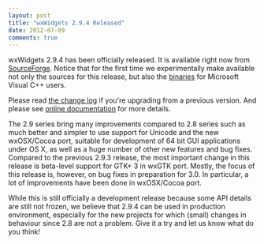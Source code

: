 ```yaml
---
layout: post
title: "wxWidgets 2.9.4 Released"
date: 2012-07-09
comments: true
---
```


wxWidgets 2.9.4 has been officially released. It is available right now from
[SourceForge][1]. Notice that for the first time we experimentally make
available not only the sources for this release, but also the [binaries][2] for
Microsoft Visual C++ users.

<!--more-->

Please read [the change log][3] if you're upgrading from a previous version.
And please see [online documentation][4] for more details.

The 2.9 series bring many improvements compared to 2.8 series such as much
better and simpler to use support for Unicode and the new wxOSX/Cocoa port,
suitable for development of 64 bit GUI applications under OS X, as well as a
huge number of other new features and bug fixes. Compared to the previous 2.9.3
release, the most important change in this release is beta-level support for
GTK+ 3 in wxGTK port. Mostly, the focus of this release is, however, on bug
fixes in preparation for 3.0. In particular, a lot of improvements have been
done in wxOSX/Cocoa port.

While this is still officially a development release because some API details
are still not frozen, we believe that 2.9.4 can be used in production
environment, especially for the new projects for which (small) changes in
behaviour since 2.8 are not a problem. Give it a try and let us know what do
you think!

[1]: https://sourceforge.net/downloads/wxwindows/2.9.4/
[2]: https://sourceforge.net/downloads/wxwindows/2.9.4/binaries/
[3]: https://sourceforge.net/projects/wxwindows/files/2.9.4/changes.txt
[4]: http://docs.wxwidgets.org/2.9.4/